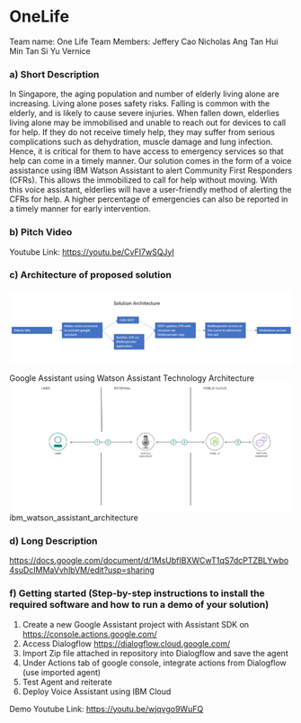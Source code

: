 # OneLife
Team name: One Life
Team Members: 
Jeffery Cao
Nicholas Ang
Tan Hui Min
Tan Si Yu Vernice

### a) Short Description
In Singapore, the aging population and number  of elderly living alone are increasing. Living alone poses safety risks. Falling is common with the elderly, and is likely to cause severe injuries. When fallen down, elderlies living alone may be immobilised and unable to reach out for devices to call for help. If they do not receive timely help, they may suffer from serious complications such as dehydration, muscle damage and lung infection. Hence, it is critical for them to have access to emergency services so that help can come in a timely manner.  Our solution comes in the form of a voice assistance using IBM Watson Assistant to alert Community First Responders (CFRs). This allows the immobilized to call for help without moving.  With this voice assistant, elderlies will have a user-friendly method of alerting the CFRs for help. A higher percentage of emergencies can also be reported in a timely manner for early intervention.

### b) Pitch Video
Youtube Link: https://youtu.be/CvFI7wSQJyI

### c) Architecture of proposed solution
![alt text](https://github.com/jeffery1236/OneLife-Boy_SCDFXIBM/blob/master/architecture.jpeg?raw=true)

Google Assistant using Watson Assistant Technology Architecture
![alt text](https://github.com/jeffery1236/OneLife-Boy_SCDFXIBM/blob/master/ibm_watson_assistant_architecture.png?raw=true)
ibm_watson_assistant_architecture


### d) Long Description
https://docs.google.com/document/d/1MsUbfIBXWCwT1qS7dcPTZBLYwbo4suDcIMMaVvhlbVM/edit?usp=sharing

### f) Getting started (Step-by-step instructions to install the required software and how to run a demo of your solution)

1. Create a new Google Assistant project with Assistant SDK on https://console.actions.google.com/
2. Access Dialogflow https://dialogflow.cloud.google.com/
3. Import Zip file attached in repository into Dialogflow and save the agent
4. Under Actions tab of google console, integrate actions from Dialogflow (use imported agent)
5. Test Agent and reiterate
6. Deploy Voice Assistant using IBM Cloud

Demo Youtube Link: https://youtu.be/wjqvgo9WuFQ